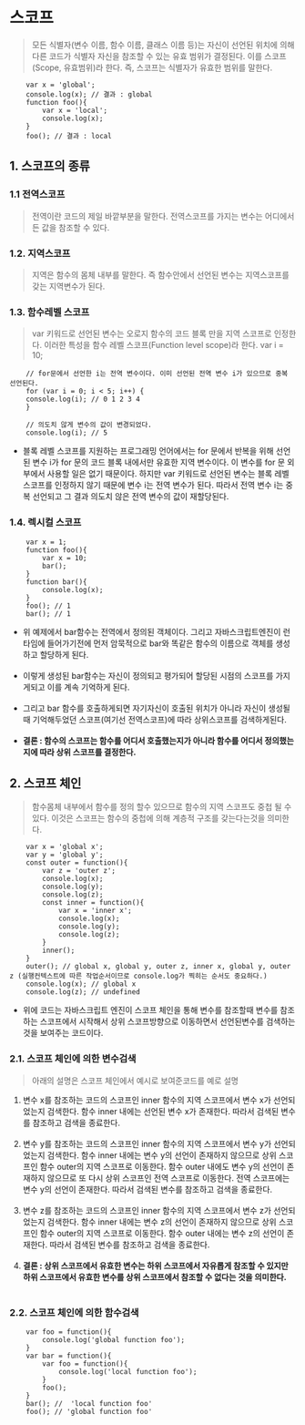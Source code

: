# 스코프
> 모든 식별자(변수 이름, 함수 이름, 클래스 이름 등)는 자신이 선언된 위치에 의해 다른 코드가 식별자 자신을 참조할 수 있는 유효 범위가 결정된다. 이를 스코프(Scope, 유효범위)라 한다. 즉, 스코프는 식별자가 유효한 범위를 말한다.

        var x = 'global';
        console.log(x); // 결과 : global
        function foo(){
            var x = 'local';
            console.log(x);
        }
        foo(); // 결과 : local
## 1. 스코프의 종류
### 1.1 전역스코프
> 전역이란 코드의 제일 바깥부분을 말한다. 전역스코프를 가지는 변수는 어디에서든 값을 참조할 수 있다.
### 1.2. 지역스코프
> 지역은 함수의 몸체 내부를 말한다. 즉 함수안에서 선언된 변수는 지역스코프를 갖는 지역변수가 된다.
### 1.3. 함수레벨 스코프
> var 키워드로 선언된 변수는 오로지 함수의 코드 블록 만을 지역 스코프로 인정한다. 이러한 특성을 함수 레벨 스코프(Function level scope)라 한다. 
        var i = 10;

        // for문에서 선언한 i는 전역 변수이다. 이미 선언된 전역 변수 i가 있으므로 중복 선언된다.
        for (var i = 0; i < 5; i++) {
        console.log(i); // 0 1 2 3 4
        }

        // 의도치 않게 변수의 값이 변경되었다.
        console.log(i); // 5
- 블록 레벨 스코프를 지원하는 프로그래밍 언어에서는 for 문에서 반복을 위해 선언된 변수 i가 for 문의 코드 블록 내에서만 유효한 지역 변수이다. 이 변수를 for 문 외부에서 사용할 일은 없기 때문이다. 하지만 var 키워드로 선언된 변수는 블록 레벨 스코프를 인정하지 않기 때문에 변수 i는 전역 변수가 된다. 따라서 전역 변수 i는 중복 선언되고 그 결과 의도치 않은 전역 변수의 값이 재할당된다.
### 1.4. 렉시컬 스코프
        var x = 1;
        function foo(){
            var x = 10;
            bar();
        }
        function bar(){
            console.log(x);
        }
        foo(); // 1
        bar(); // 1
- 위 예제에서 bar함수는 전역에서 정의된 객체이다. 그리고 자바스크립트엔진이 런타임에 들어가기전에 먼저 암묵적으로 bar와 똑같은 함수의 이름으로 객체를 생성하고 할당하게 된다.<br><br>
- 이렇게 생성된 bar함수는 자신이 정의되고 평가되어 할당된 시점의 스코프를 가지게되고 이를 계속 기억하게 된다.<br><br>
- 그리고 bar 함수를 호출하게되면 자기자신이 호출된 위치가 아니라 자신이 생성될때 기억해두었던 스코프(여기선 전역스코프)에 따라 상위스코프를 검색하게된다.<br><br>
- **결론 : 함수의 스코프는 함수를 어디서 호출했는지가 아니라 함수를 어디서 정의했는지에 따라 상위 스코프를 결정한다.** 
## 2. 스코프 체인
> 함수몸체 내부에서 함수를 정의 할수 있으므로 함수의 지역 스코프도 중첩 될 수 있다. 이것은 스코프는 함수의 중첩에 의해 계층적 구조를 갖는다는것을 의미한다.

        var x = 'global x';
        var y = 'global y';
        const outer = function(){
            var z = 'outer z';
            console.log(x);
            console.log(y);
            console.log(z);
            const inner = function(){
                var x = 'inner x'; 
                console.log(x);
                console.log(y);
                console.log(z);
            }
            inner(); 
        }
        outer(); // global x, global y, outer z, inner x, global y, outer z (실행컨텍스트에 따른 작업순서이므로 console.log가 찍히는 순서도 중요하다.)
        console.log(x); // global x
        console.log(z); // undefined
- 위에 코드는 자바스크립트 엔진이 스코프 체인을 통해 변수를 참조할때 변수를 참조하는 스코프에서 시작해서 상위 스코프방향으로 이동하면서 선언된변수를 검색하는 것을 보여주는 코드이다.
### 2.1. 스코프 체인에 의한 변수검색
> 아래의 설명은 스코프 체인에서 예시로 보여준코드를 예로 설명
1. 변수 x를 참조하는 코드의 스코프인 inner 함수의 지역 스코프에서 변수 x가 선언되었는지 검색한다. 함수 inner 내에는 선언된 변수 x가 존재한다. 따라서 검색된 변수를 참조하고 검색을 종료한다.<br><br>
1. 변수 y를 참조하는 코드의 스코프인 inner 함수의 지역 스코프에서 변수 y가 선언되었는지 검색한다. 함수 inner 내에는 변수 y의 선언이 존재하지 않으므로 상위 스코프인 함수 outer의 지역 스코프로 이동한다. 함수 outer 내에도 변수 y의 선언이 존재하지 않으므로 또 다시 상위 스코프인 전역 스코프로 이동한다. 전역 스코프에는 변수 y의 선언이 존재한다. 따라서 검색된 변수를 참조하고 검색을 종료한다.<br><br>
1.  변수 z를 참조하는 코드의 스코프인 inner 함수의 지역 스코프에서 변수 z가 선언되었는지 검색한다. 함수 inner 내에는 변수 z의 선언이 존재하지 않으므로 상위 스코프인 함수 outer의 지역 스코프로 이동한다. 함수 outer 내에는 변수 z의 선언이 존재한다. 따라서 검색된 변수를 참조하고 검색을 종료한다.<br><br>
1. **결론 : 상위 스코프에서 유효한 변수는 하위 스코프에서 자유롭게 참조할 수 있지만 하위 스코프에서 유효한 변수를 상위 스코프에서 참조할 수 없다는 것을 의미한다.**<br><br>
### 2.2. 스코프 체인에 의한 함수검색
        var foo = function(){
            console.log('global function foo');
        }
        var bar = function(){
            var foo = function(){
                console.log('local function foo');
            }
            foo();
        }
        bar(); //  'local function foo' 
        foo(); // 'global function foo'
